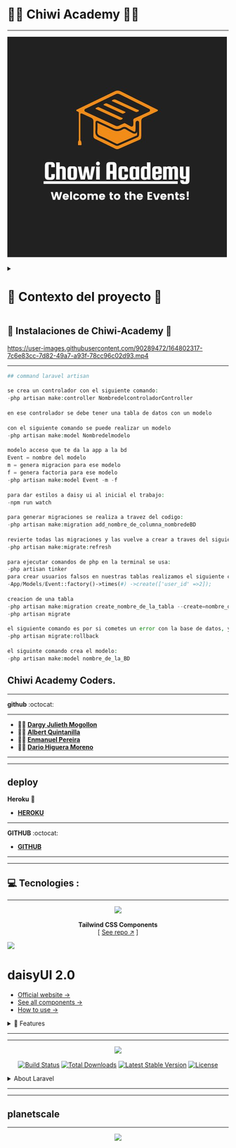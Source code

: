 #  👨‍🎓 Chiwi Academy 👩‍🎓
___

[![Logo](./img/logoChiwiAcademy.png "database Date")](http://chiwiacademy.gq)

<details>

<summary> <h1> 🔎 Contexto del proyecto 🔎 </h1> </summary>

🔍 Un colectivo de desarrollo de software quiere crear una aplicación web para gestionar sus eventos online como talleres, masterclass o webinars.

🔍 Los usuarios podrán ver la descripción de un evento, apuntarse y desapuntarse. Podrán ver la lista de los eventos a los que se han apuntado. El administrador debe tener las herramientas para la gestión (CRUD) de los eventos.

<h2> 📚 Requisitos Funcionales: 📚 </h2>

📗 Deben existir dos roles de usuario, Administrador y estudiante.

📙 Se deben proteger las rutas para que el estudiante no pueda ver las vistas del administrador y viceversa.

📘 En portada la aplicación tendrá un slider con las masterclasses destacadas. éstas serán seleccionables por el administrador.

📗 En portada habrá una lista paginada con todos los eventos ordenados del más cercano al más lejano.

📙 Los eventos incluirán como mínimo: título, fecha/hora, número máximo de participantes, descripción y una imagen.

📘 Los eventos pasados se deben mantener en la lista pero identificables como no disponibles.

📗 Los usuarios deberán registrarse para apuntarse a un evento. Una vez apuntados no podran volver a hacerlo.

📙 Al apuntarse a un evento recibirán un email (empresarial - html ) con el link (zoom, meets, etc..) en donde se va a realizar, así como recordando el título del evento, la hora y el día.

📘 Los usuarios podrán ver en una página la lista de los eventos a los que están registrados.

📗 El administrador podrá hacer CRUD de los eventos.

📙 Cuando un evento esté lleno (máximo número de participantes) nadie podrá registrarse.

<h2> 📝 Requisitos no funcionales: 📝 </h2>

✏️ La web deberá estar desplegada aunque esté en desarrollo.
    
✏️ Se deberá usar Laravel.
    
✏️ El envío de el email se deberá hacer usando un sistema de colas.
    
✏️ Para el frontend se deben usar componentes de blade.

<h2> 🏛️ Modalidades pedagógicas 🏛️ </h2>
🏛️ Un sprint de una semana iniciando desde el momento en que se envíe el brieff hasta el viernes 22 de abril del 2022 a las 23:59.

🏛️ Trabajo en equipo.

<h2> 📈 Modalidades de evaluación 📈 </h2>
    
📈 Demo por equipos el día Lunes 25 de abril del 2022.

<h2> 💻 Entregables 💻 </h2>
    
💻 Un link a un repositorio de github

💻 Product backlog.

💻 Readme del repositorio con:
    
💻 Briefing y explicación del proyecto en el Mockup
    
💻 Url en despliegue.
    
💻 Presentación en diapositivas
    
💻 Demo y code review**


</details>

<h2> 🧭 Instalaciones de Chiwi-Academy 🧭 </h2>



https://user-images.githubusercontent.com/90289472/164802317-7c6e83cc-7d82-49a7-a93f-78cc96c02d93.mp4


___

```php
## command laravel artisan

se crea un controlador con el siguiente comando: 
-php artisan make:controller NombredelcontroladorController 

en ese controlador se debe tener una tabla de datos con un modelo

con el siguiente comando se puede realizar un modelo
-php artisan make:model Nombredelmodelo 

modelo acceso que te da la app a la bd 
Event = nombre del modelo  
m = genera migracion para ese modelo 
f = genera factoria para ese modelo
-php artisan make:model Event -m -f

para dar estilos a daisy ui al inicial el trabajo: 
-npm run watch

para generar migraciones se realiza a travez del codigo: 
-php artisan make:migration add_nombre_de_columna_nombredeBD 

revierte todas las migraciones y las vuelve a crear a traves del siguiente comando:
-php artisan make:migrate:refresh 

para ejecutar comandos de php en la terminal se usa:
-php artisan tinker
para crear usuarios falsos en nuestras tablas realizamos el siguiente comando: 
-App/Models/Event::factory()->times(#) ->create(['user_id' =>2]);

creacion de una tabla 
-php artisan make:migration create_nombre_de_la_tabla --create=nombre_de_la_tabla
-php artisan migrate

el siguiente comando es por si cometes un error con la base de datos, ya sea porque escribiste el nombre mal o algo relacionado, para eliminar esto usamos el siguiente comando:
-php artisan migrate:rollback

el siguinte comando crea el modelo: 
-php artisan make:model nombre_de_la_BD

```



## Chiwi Academy **Coders**.
___
**github** :octocat:
___
- 👩‍💻 **[Dargy Julieth Mogollon]( https://github.com/DargyJML)**
- 👨‍💻 **[Albert Quintanilla]( https://github.com/Jhuset2003)**
- 👨‍💻 **[Enmanuel Pereira]( https://github.com/iElectro13)**
- 👨‍💻 **[Dario Higuera Moreno]( https://github.com/dariohimo)**

___
---

## deploy 
**Heroku** 📜
- **[HEROKU]( https://chiwi-academy.herokuapp.com/)**
---

**GITHUB** :octocat:
- **[GITHUB]( https://github.com/Jhuset2003/Chiwi_Academy)**

___
---

## 💻 Tecnologies :
___

<div align="center">

[![][logo-url]][repo-url]  

**Tailwind CSS Components**  
[ [See repo ↗︎][repo-url] ]
  

</div>

[![][banner-url]][repo-url]  


[logo-url]: https://raw.githubusercontent.com/saadeghi/files/main/daisyui/logo-4.svg
[repo-url]: https://github.com/saadeghi/daisyui
[banner-url]: https://raw.githubusercontent.com/saadeghi/files/main/daisyui/card-3.png


# daisyUI 2.0

- [Official website →](https://daisyui.com/)
- [See all components →](https://daisyui.com/components/)
- [How to use →](https://daisyui.com/docs/install/)




<details>
 
 <summary>  🌼 Features </summary>

- A plugin for Tailwind CSS
- Faster development
- Cleaner HTML
- Customizable and themeable
- Pure CSS. Works on all frameworks


## 📀 Install now!

```bash
npm i daisyui
```
</details>

____
----

<p align="center"><a href="https://laravel.com" target="_blank"><img src="https://raw.githubusercontent.com/laravel/art/master/logo-lockup/5%20SVG/2%20CMYK/1%20Full%20Color/laravel-logolockup-cmyk-red.svg" width="200"></a></p>

<p align="center">
<a href="https://travis-ci.org/laravel/framework"><img src="https://travis-ci.org/laravel/framework.svg" alt="Build Status"></a>
<a href="https://packagist.org/packages/laravel/framework"><img src="https://img.shields.io/packagist/dt/laravel/framework" alt="Total Downloads"></a>
<a href="https://packagist.org/packages/laravel/framework"><img src="https://img.shields.io/packagist/v/laravel/framework" alt="Latest Stable Version"></a>
<a href="https://packagist.org/packages/laravel/framework"><img src="https://img.shields.io/packagist/l/laravel/framework" alt="License"></a>
</p>

<details>
<summary> About Laravel </summary>
Laravel is a web application framework with expressive, elegant syntax. We believe development must be an enjoyable and creative experience to be truly fulfilling. Laravel takes the pain out of development by easing common tasks used in many web projects, such as:

- [Simple, fast routing engine](https://laravel.com/docs/routing).
- [Powerful dependency injection container](https://laravel.com/docs/container).
- Multiple back-ends for [session](https://laravel.com/docs/session) and [cache](https://laravel.com/docs/cache) storage.
- Expressive, intuitive [database ORM](https://laravel.com/docs/eloquent).
- Database agnostic [schema migrations](https://laravel.com/docs/migrations).
- [Robust background job processing](https://laravel.com/docs/queues).
- [Real-time event broadcasting](https://laravel.com/docs/broadcasting).

Laravel is accessible, powerful, and provides tools required for large, robust applications.

## Learning Laravel

Laravel has the most extensive and thorough [documentation](https://laravel.com/docs) and video tutorial library of all modern web application frameworks, making it a breeze to get started with the framework.

If you don't feel like reading, [Laracasts](https://laracasts.com) can help. Laracasts contains over 2000 video tutorials on a range of topics including Laravel, modern PHP, unit testing, and JavaScript. Boost your skills by digging into our comprehensive video library.



## Contributing

Thank you for considering contributing to the Laravel framework! The contribution guide can be found in the [Laravel documentation](https://laravel.com/docs/contributions).

## Security Vulnerabilities

If you discover a security vulnerability within Laravel, please send an e-mail to Taylor Otwell via [taylor@laravel.com](mailto:taylor@laravel.com). All security vulnerabilities will be promptly addressed.

## License

The Laravel framework is open-sourced software licensed under the [MIT license](https://opensource.org/licenses/MIT).

</details>

---
---
## planetscale

___

<p align="center"><a href="https://planetscale.com/" target="_blank"><img src="https://planetscale.com/social-share-v2.png" width="200"></a></p>

